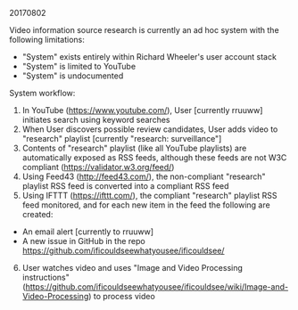 20170802

Video information source research is currently an ad hoc system with the following limitations:
* "System" exists entirely within Richard Wheeler's user account stack
* "System" is limited to YouTube
* "System" is undocumented

System workflow:
1. In YouTube (https://www.youtube.com/), User \[currently rruuww\] initiates search using keyword searches
2. When User discovers possible review candidates, User adds video to "research" playlist \[currently "research: surveillance"\]
3. Contents of "research" playlist (like all YouTube playlists) are automatically exposed as RSS feeds, although these feeds are not W3C compliant (https://validator.w3.org/feed/)
4. Using Feed43 (http://feed43.com/), the non-compliant "research" playlist RSS feed is converted into a compliant RSS feed
5. Using IFTTT (https://ifttt.com/), the compliant "research" playlist RSS feed monitored, and for each new item in the feed the following are created:
* An email alert \[currently to rruuww\]
* A new issue in GitHub in the repo https://github.com/ificouldseewhatyousee/ificouldsee/
6. User watches video and uses "Image and Video Processing instructions" (https://github.com/ificouldseewhatyousee/ificouldsee/wiki/Image-and-Video-Processing) to process video 
